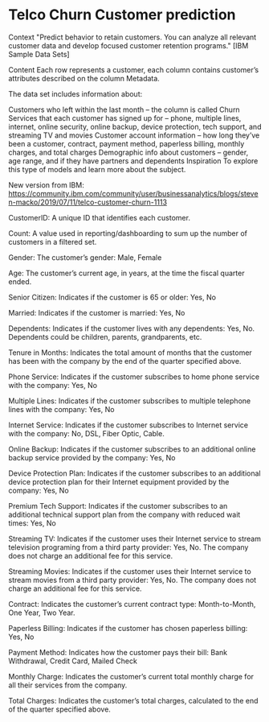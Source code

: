 # Telco Churn Customer prediction
Context "Predict behavior to retain customers. You can analyze all relevant customer data and develop focused customer retention programs." [IBM Sample Data Sets]

Content Each row represents a customer, each column contains customer’s attributes described on the column Metadata.

The data set includes information about:

Customers who left within the last month – the column is called Churn Services that each customer has signed up for – phone, multiple lines, internet, online security, online backup, device protection, tech support, and streaming TV and movies Customer account information – how long they’ve been a customer, contract, payment method, paperless billing, monthly charges, and total charges Demographic info about customers – gender, age range, and if they have partners and dependents Inspiration To explore this type of models and learn more about the subject.

New version from IBM: https://community.ibm.com/community/user/businessanalytics/blogs/steven-macko/2019/07/11/telco-customer-churn-1113

CustomerID: A unique ID that identifies each customer.

Count: A value used in reporting/dashboarding to sum up the number of customers in a filtered set.

Gender: The customer’s gender: Male, Female

Age: The customer’s current age, in years, at the time the fiscal quarter ended.

Senior Citizen: Indicates if the customer is 65 or older: Yes, No

Married: Indicates if the customer is married: Yes, No

Dependents: Indicates if the customer lives with any dependents: Yes, No. Dependents could be children, parents, grandparents, etc.

Tenure in Months: Indicates the total amount of months that the customer has been with the company by the end of the quarter specified above.

Phone Service: Indicates if the customer subscribes to home phone service with the company: Yes, No

Multiple Lines: Indicates if the customer subscribes to multiple telephone lines with the company: Yes, No

Internet Service: Indicates if the customer subscribes to Internet service with the company: No, DSL, Fiber Optic, Cable.

Online Backup: Indicates if the customer subscribes to an additional online backup service provided by the company: Yes, No

Device Protection Plan: Indicates if the customer subscribes to an additional device protection plan for their Internet equipment provided by the company: Yes, No

Premium Tech Support: Indicates if the customer subscribes to an additional technical support plan from the company with reduced wait times: Yes, No

Streaming TV: Indicates if the customer uses their Internet service to stream television programing from a third party provider: Yes, No. The company does not charge an additional fee for this service.

Streaming Movies: Indicates if the customer uses their Internet service to stream movies from a third party provider: Yes, No. The company does not charge an additional fee for this service.

Contract: Indicates the customer’s current contract type: Month-to-Month, One Year, Two Year.

Paperless Billing: Indicates if the customer has chosen paperless billing: Yes, No

Payment Method: Indicates how the customer pays their bill: Bank Withdrawal, Credit Card, Mailed Check

Monthly Charge: Indicates the customer’s current total monthly charge for all their services from the company.

Total Charges: Indicates the customer’s total charges, calculated to the end of the quarter specified above.
